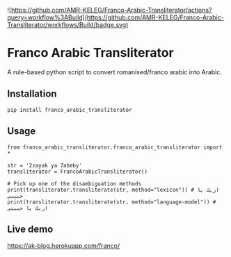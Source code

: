![https://github.com/AMR-KELEG/Franco-Arabic-Transliterator/actions?query=workflow%3ABuild](https://github.com/AMR-KELEG/Franco-Arabic-Transliterator/workflows/Build/badge.svg)
# Franco Arabic Transliterator
A rule-based python script to convert romanised/franco arabic into Arabic.

## Installation
`pip install franco_arabic_transliterator`

## Usage
```
from franco_arabic_transliterator.franco_arabic_transliterator import *

str = '2zayak ya 7abeby'
transliterator = FrancoArabicTransliterator()

# Pick up one of the disambiguation methods
print(transliterator.transliterate(str, method="lexicon")) # ازيك يا حبيبي
print(transliterator.transliterate(str, method="language-model")) # ازيك يا حبيبي

```
## Live demo
https://ak-blog.herokuapp.com/franco/
